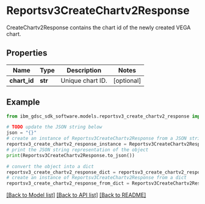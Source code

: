 # Reportsv3CreateChartv2Response

CreateChartv2Response contains the chart id of the newly created VEGA chart.

## Properties

Name | Type | Description | Notes
------------ | ------------- | ------------- | -------------
**chart_id** | **str** | Unique chart ID. | [optional] 

## Example

```python
from ibm_gdsc_sdk_software.models.reportsv3_create_chartv2_response import Reportsv3CreateChartv2Response

# TODO update the JSON string below
json = "{}"
# create an instance of Reportsv3CreateChartv2Response from a JSON string
reportsv3_create_chartv2_response_instance = Reportsv3CreateChartv2Response.from_json(json)
# print the JSON string representation of the object
print(Reportsv3CreateChartv2Response.to_json())

# convert the object into a dict
reportsv3_create_chartv2_response_dict = reportsv3_create_chartv2_response_instance.to_dict()
# create an instance of Reportsv3CreateChartv2Response from a dict
reportsv3_create_chartv2_response_from_dict = Reportsv3CreateChartv2Response.from_dict(reportsv3_create_chartv2_response_dict)
```
[[Back to Model list]](../README.md#documentation-for-models) [[Back to API list]](../README.md#documentation-for-api-endpoints) [[Back to README]](../README.md)


